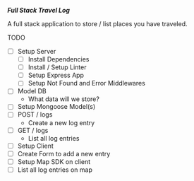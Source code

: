 **_Full Stack Travel Log_**

A full stack application to store / list places you have traveled.

TODO

- [ ] Setup Server
  - [ ] Install Dependencies
  - [ ] Install / Setup Linter
  - [ ] Setup Express App
  - [ ] Setup Not Found and Error Middlewares
- [ ] Model DB
  - What data will we store?
- [ ] Setup Mongoose Model(s)
- [ ] POST / logs
  - Create a new log entry
- [ ] GET / logs
  - List all log entries
- [ ] Setup Client
- [ ] Create Form to add a new entry
- [ ] Setup Map SDK on client
- [ ] List all log entries on map
